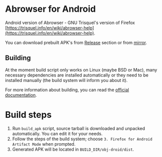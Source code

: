 Abrowser for Android
=====================

Android version of Abrowser - GNU Trisquel's version of Firefox [https://trisquel.info/en/wiki/abrowser-help](https://trisquel.info/en/wiki/abrowser-help).

You can download prebuilt APK's from [Release](https://github.com/proninyaroslav/abrowser-android/releases) section or from [mirror](https://proninyaroslav.ru/ftp/abrowser_android/).

Building
---

At the moment build script only works on Linux (maybe BSD or Mac), many necessary dependencies are installed automatically or they need to be installed manually (the build system will inform you about it).

For more information about building, you can read the [official documentation](https://developer.mozilla.org/en-US/docs/Mozilla/Developer_guide/Build_Instructions/Simple_Firefox_for_Android_build).

# Build steps

1. Run `build_apk` script, source tarball is downloaded and unpacked automatically. You can edit it for your needs.
2. Follow the steps of the build system; choose `3. Firefox for Android Artifact Mode` when prompted.
3. Generated APK will be located in `BUILD_DIR/obj-droid/dist`.
